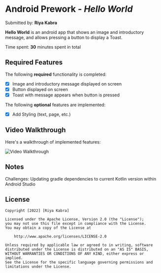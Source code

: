 # Android Prework - *Hello World*

Submitted by: **Riya Kabra**

**Hello World** is an android app that shows an image and introductory message, and allows pressing a button to display a Toast. 

Time spent: **30** minutes spent in total

## Required Features

The following **required** functionality is completed:

* [x] Image and introductory message displayed on screen
* [x] Button displayed on screen
* [x] Toast with message appears when button is pressed 

The following **optional** features are implemented:

* [x] Add Styling (text, page, etc.)

## Video Walkthrough

Here's a walkthrough of implemented features:

<img src='https://i.imgur.com/KdQF8iB.gif' title='Video Walkthrough' width='' alt='Video Walkthrough' />

## Notes

Challenges: Updating gradle dependencies to current Kotlin version within Android Studio

## License

    Copyright [2022] [Riya Kabra]

    Licensed under the Apache License, Version 2.0 (the "License");
    you may not use this file except in compliance with the License.
    You may obtain a copy of the License at

        http://www.apache.org/licenses/LICENSE-2.0

    Unless required by applicable law or agreed to in writing, software
    distributed under the License is distributed on an "AS IS" BASIS,
    WITHOUT WARRANTIES OR CONDITIONS OF ANY KIND, either express or implied.
    See the License for the specific language governing permissions and
    limitations under the License.
